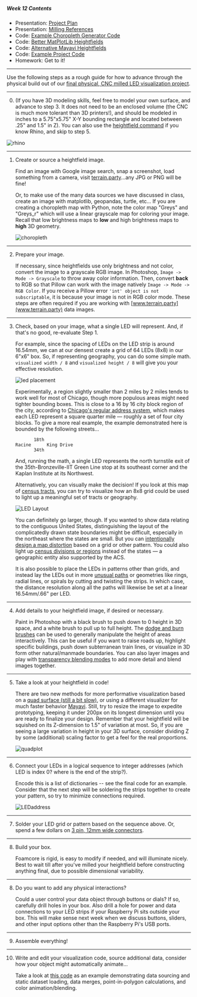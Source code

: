 ##### Week 12 Contents
- Presentation: [Project Plan](readme.md)
- Presentation: [Milling References](milling.md)
- Code: [Example Choropleth Generator Code](choropleth.md)
- Code: [Better MatPlotLib Heightfields](surface-plot.md)
- Code: [Alternative Mayavi Heightfields](mayavi-hf.md)
- Code: [Example Project Code](project.md)
- Homework: Get to it!

-----

Use the following steps as a rough guide for how to advance through the physical build out of our [final physical, CNC milled LED visualization project](../week11/project.md). 

-----

0. (If you have 3D modeling skills, feel free to model your own surface, and advance to step 3. It does not need to be an enclosed volume (the CNC is much more tolerant than 3D printers!), and should be modeled in inches to a 5.75"x5.75" X-Y bounding rectangle and located between .25" and 1.5" in Z). You can also use the [heightfield command](https://docs.mcneel.com/rhino/5/help/en-us/commands/heightfield.htm) if you know Rhino, and skip to step 5.

![rhino](rhino.png)

-----

1. Create or source a heightfield image.

	Find an image with Google image search, snap a screenshot, load something from a camera, visit [terrain.party](www.terrain.party)...any JPG or PNG will be fine! 

	Or, to make use of the many data sources we have discussed in class, create an image with matplotlib, geopandas, turtle, etc... If you are creating a choropleth map with Python, note the color map "Greys" and "Greys_r" which will use a linear grayscale map for coloring your image. Recall that low brightness maps to **low** and high brightness maps to **high** 3D geometry.

	![choropleth](choropleth.jpg)

-----

2. Prepare your image. 

	If necessary, since heightfields use only brightness and not color, convert the image to a grayscale RGB image. In Photoshop, `Image -> Mode -> Grayscale` to throw away color information. Then, convert **back** to RGB so that Pillow can work with the image natively `Image -> Mode -> RGB Color`. If you receive a Pillow error `'int' object is not subscriptable`, it is because your image is not in RGB color mode. These steps are often required if you are working with [www.terrain.party](www.terrain.party) data images.

-----

3. Check, based on your image, what a single LED will represent. And, if that's no good, re-evaluate Step 1.
	
	For example, since the spacing of LEDs on the LED strip is around 16.54mm, we can at our densest create a grid of 64 LEDs (8x8) in our 6"x6" box. So, if representing geography, you can do some simple math. `visualized width / 8` and `visualized height / 8` will give you your effective resolution.

	![led placement](LEDplacement.png)

	Experimentally, a region slightly smaller than 2 miles by 2 miles tends to work well for most of Chicago, though more populous areas might need tighter bounding boxes. This is close to a 16 by 16 city block region of the city, according to [Chicago's regular address system](https://www.chicagorailfan.com/majorst.html), which makes each LED represent a square quarter mile — roughly a set of four city blocks. To give a more real example, the example demonstrated here is bounded by the following streets...

	```
	       18th
	Racine      King Drive
	       34th
	```

	And, running the math, a single LED represents the north turnstile exit of the 35th-Bronzeville-IIT Green Line stop at its southeast corner and the Kaplan Institute at its Northwest.

	Alternatively, you can visually make the decision! If you look at this map of [census tracts](https://www.chicago.gov/city/en/depts/doit/dataset/boundaries_-_censustracts.html), you can try to visualize how an 8x8 grid could be used to light up a meaningful set of tracts or geography.

	![LED Layout](LEDposition.png)

	You can definitely go larger, though. If you wanted to show data relating to the contiguous United States, distinguishing the layout of the complicatedly drawn state boundaries might be difficult, especially in the northeast where the states are small. But you can [intentionally design a map distortion](http://fivethirtyeight.com/features/where-your-state-gets-its-money/) based on a grid or other pattern. You could also light up [census divisions or regions](https://www.census.gov/prod/1/gen/95statab/preface.pdf) instead of the states — a geographic entity also supported by the ACS.

	It is also possible to place the LEDs in patterns other than grids, and instead lay the LEDs out in more [unusual paths](http://www.nicetrails.com) or geometries like rings, radial lines, or spirals by cutting and twisting the strips. In which case, the distance resolution along all the paths will likewise be set at a linear 16.54mm/.66" per LED.

-----

4. Add details to your heightfield image, if desired or necessary. 
	
	Paint in Photoshop with a black brush to push down to 0 height in 3D space, and a white brush to pull up to full height. The [dodge and burn brushes](https://helpx.adobe.com/photoshop/using/dodge-burn-image-areas.html) can be used to generally manipulate the height of areas interactively. This can be useful if you want to raise roads up, highlight specific buildings, push down subterranean train lines, or visualize in 3D form other natural/manmade boundaries. You can also layer images and play with [transparency blending modes](https://helpx.adobe.com/photoshop/using/blending-modes.html) to add more detail and blend images together.

-----

5. Take a look at your heightfield in code! 
	
	There are two new methods for more performative visualization based on a [quad surface (still a bit slow)](surface-plot.md), or using a different visualizer for much faster behavior [Mayavi](mayavi-hf.md). Still, try to resize the image to expedite prototyping, keeping it under 200px on its longest dimension until you are ready to finalize your design. Remember that your heightfield will be squished on its Z-dimension to 1.5" of variation at most. So, if you are seeing a large variation in height in your 3D surface, consider dividing Z by some (additional) scaling factor to get a feel for the real proportions.

	![quadplot](quadplot.png)

-----

6. Connect your LEDs in a logical sequence to integer addresses (which LED is index 0? where is the end of the strip?). 

	Encode this is a list of dictionaries -- see the final code for an example. Consider that the next step will be soldering the strips together to create your pattern, so try to minimize connections required.

	![LEDaddress](LEDaddress.jpg)

-----

7. Solder your LED grid or pattern based on the sequence above. Or, spend a few dollars on [3 pin, 12mm wide connectors](https://www.amazon.com/Connectors-GIDERWEL-Solderless-Connector-Cut-End/dp/B07VCDWKZT/ref=sr_1_6?crid=24ZVOPCADOE8A). 

-----

8. Build your box.
	
	Foamcore is rigid, is easy to modify if needed, and will illuminate nicely. Best to wait till after you've milled your heightfield before constructing anything final, due to possible dimensional variability. 

-----

8. Do you want to add any physical interactions? 

	Could a user control your data object through buttons or dials? If so, carefully drill holes in your box. Also drill a hole for power and data connections to your LED strips if your Raspberry Pi sits outside your box. This will make sense next week when we discuss buttons, sliders, and other input options other than the Raspberry Pi's USB ports.

-----

9. Assemble everything! 

-----

10. Write and edit your visualization code, source additional data, consider how your object might automatically animate...

	Take a look at [this code](project.md) as an example demonstrating data sourcing and static dataset loading, data merges, point-in-polygon calculations, and color animation/blending. 
